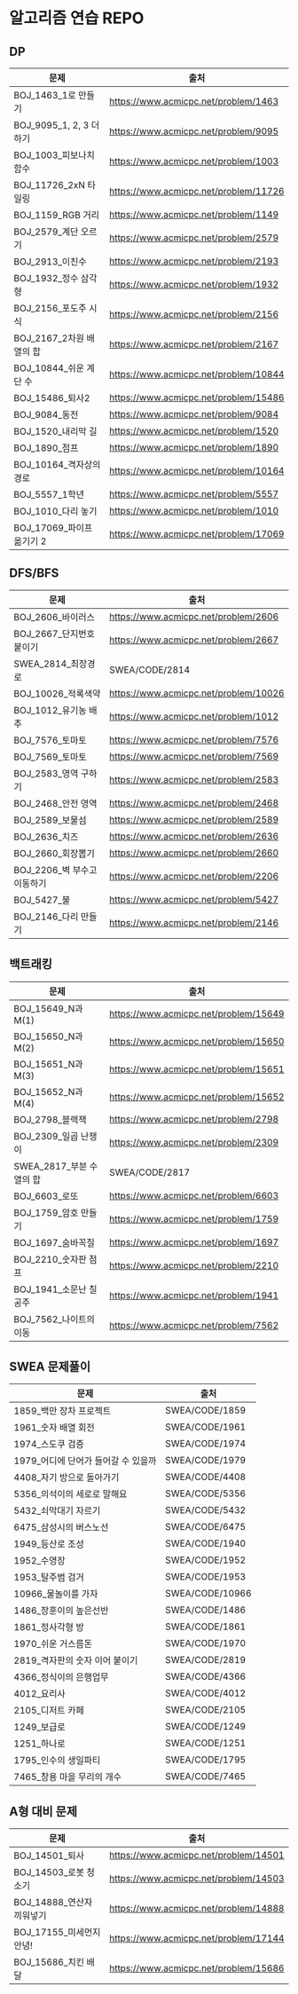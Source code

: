 # 알고리즘 연습 REPO

## DP

| 문제                      | 출처                                  |
| ------------------------- | ------------------------------------- |
| BOJ_1463_1로 만들기       | https://www.acmicpc.net/problem/1463  |
| BOJ_9095_1, 2, 3 더하기   | https://www.acmicpc.net/problem/9095  |
| BOJ_1003_피보나치 함수    | https://www.acmicpc.net/problem/1003  |
| BOJ_11726_2xN 타일링      | https://www.acmicpc.net/problem/11726 |
| BOJ_1159_RGB 거리         | https://www.acmicpc.net/problem/1149  |
| BOJ_2579_계단 오르기      | https://www.acmicpc.net/problem/2579  |
| BOJ_2913_이친수           | https://www.acmicpc.net/problem/2193  |
| BOJ_1932_정수 삼각형      | https://www.acmicpc.net/problem/1932  |
| BOJ_2156_포도주 시식      | https://www.acmicpc.net/problem/2156  |
| BOJ_2167_2차원 배열의 합  | https://www.acmicpc.net/problem/2167  |
| BOJ_10844_쉬운 계단 수    | https://www.acmicpc.net/problem/10844 |
| BOJ_15486_퇴사2           | https://www.acmicpc.net/problem/15486 |
| BOJ_9084_동전             | https://www.acmicpc.net/problem/9084  |
| BOJ_1520_내리막 길        | https://www.acmicpc.net/problem/1520  |
| BOJ_1890_점프             | https://www.acmicpc.net/problem/1890  |
| BOJ_10164_격자상의 경로   | https://www.acmicpc.net/problem/10164 |
| BOJ_5557_1학년            | https://www.acmicpc.net/problem/5557  |
| BOJ_1010_다리 놓기        | https://www.acmicpc.net/problem/1010  |
| BOJ_17069_파이프 옮기기 2 | https://www.acmicpc.net/problem/17069 |



## DFS/BFS

| 문제                        | 출처                                  |
| --------------------------- | ------------------------------------- |
| BOJ_2606_바이러스           | https://www.acmicpc.net/problem/2606  |
| BOJ_2667_단지번호붙이기     | https://www.acmicpc.net/problem/2667  |
| SWEA_2814_최장경로          | SWEA/CODE/2814                        |
| BOJ_10026_적록색약          | https://www.acmicpc.net/problem/10026 |
| BOJ_1012_유기농 배추        | https://www.acmicpc.net/problem/1012  |
| BOJ_7576_토마토             | https://www.acmicpc.net/problem/7576  |
| BOJ_7569_토마토             | https://www.acmicpc.net/problem/7569  |
| BOJ_2583_영역 구하기        | https://www.acmicpc.net/problem/2583  |
| BOJ_2468_안전 영역          | https://www.acmicpc.net/problem/2468  |
| BOJ_2589_보물섬             | https://www.acmicpc.net/problem/2589  |
| BOJ_2636_치즈               | https://www.acmicpc.net/problem/2636  |
| BOJ_2660_회장뽑기           | https://www.acmicpc.net/problem/2660  |
| BOJ_2206_벽 부수고 이동하기 | https://www.acmicpc.net/problem/2206  |
| BOJ_5427_불                 | https://www.acmicpc.net/problem/5427  |
| BOJ_2146_다리 만들기        | https://www.acmicpc.net/problem/2146  |



## 백트래킹

| 문제                     | 출처                                  |
| ------------------------ | ------------------------------------- |
| BOJ_15649_N과M(1)        | https://www.acmicpc.net/problem/15649 |
| BOJ_15650_N과M(2)        | https://www.acmicpc.net/problem/15650 |
| BOJ_15651_N과M(3)        | https://www.acmicpc.net/problem/15651 |
| BOJ_15652_N과M(4)        | https://www.acmicpc.net/problem/15652 |
| BOJ_2798_블랙잭          | https://www.acmicpc.net/problem/2798  |
| BOJ_2309_일곱 난쟁이     | https://www.acmicpc.net/problem/2309  |
| SWEA_2817_부분 수열의 합 | SWEA/CODE/2817                        |
| BOJ_6603_로또            | https://www.acmicpc.net/problem/6603  |
| BOJ_1759_암호 만들기     | https://www.acmicpc.net/problem/1759  |
| BOJ_1697_숨바꼭질        | https://www.acmicpc.net/problem/1697  |
| BOJ_2210_숫자판 점프     | https://www.acmicpc.net/problem/2210  |
| BOJ_1941_소문난 칠공주   | https://www.acmicpc.net/problem/1941  |
| BOJ_7562_나이트의 이동   | https://www.acmicpc.net/problem/7562  |



## SWEA 문제풀이

| 문제                                | 출처            |
| ----------------------------------- | --------------- |
| 1859_백만 장차 프로젝트             | SWEA/CODE/1859  |
| 1961_숫자 배열 회전                 | SWEA/CODE/1961  |
| 1974_스도쿠 검증                    | SWEA/CODE/1974  |
| 1979_어디에 단어가 들어갈 수 있을까 | SWEA/CODE/1979  |
| 4408_자기 방으로 돌아가기           | SWEA/CODE/4408  |
| 5356_의석이의 세로로 말해요         | SWEA/CODE/5356  |
| 5432_쇠막대기 자르기                | SWEA/CODE/5432  |
| 6475_삼성시의 버스노선              | SWEA/CODE/6475  |
| 1949_등산로 조성                    | SWEA/CODE/1940  |
| 1952_수영장                         | SWEA/CODE/1952  |
| 1953_탈주범 검거                    | SWEA/CODE/1953  |
| 10966_물놀이를 가자                 | SWEA/CODE/10966 |
| 1486_장훈이의 높은선반              | SWEA/CODE/1486  |
| 1861_정사각형 방                    | SWEA/CODE/1861  |
| 1970_쉬운 거스름돈                  | SWEA/CODE/1970  |
| 2819_격자판의 숫자 이어 붙이기      | SWEA/CODE/2819  |
| 4366_정식이의 은행업무              | SWEA/CODE/4366  |
| 4012_요리사                         | SWEA/CODE/4012  |
| 2105_디저트 카페                    | SWEA/CODE/2105  |
| 1249_보급로                         | SWEA/CODE/1249  |
| 1251_하나로                         | SWEA/CODE/1251  |
| 1795_인수의 생일파티                | SWEA/CODE/1795  |
| 7465_창용 마을 무리의 개수          | SWEA/CODE/7465  |



## A형 대비 문제

| 문제                      | 출처                                  |
| ------------------------- | ------------------------------------- |
| BOJ_14501_퇴사            | https://www.acmicpc.net/problem/14501 |
| BOJ_14503_로봇 청소기     | https://www.acmicpc.net/problem/14503 |
| BOJ_14888_연산자 끼워넣기 | https://www.acmicpc.net/problem/14888 |
| BOJ_17155_미세먼지 안녕!  | https://www.acmicpc.net/problem/17144 |
| BOJ_15686_치킨 배달       | https://www.acmicpc.net/problem/15686 |

